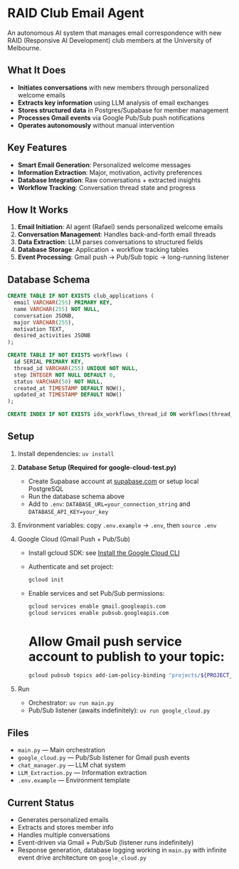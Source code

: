 # RAID Club Email Agent

An autonomous AI system that manages email correspondence with new RAID (Responsive AI Development) club members at the University of Melbourne.

## What It Does

- **Initiates conversations** with new members through personalized welcome emails
- **Extracts key information** using LLM analysis of email exchanges
- **Stores structured data** in Postgres/Supabase for member management
- **Processes Gmail events** via Google Pub/Sub push notifications
- **Operates autonomously** without manual intervention

## Key Features

- **Smart Email Generation**: Personalized welcome messages
- **Information Extraction**: Major, motivation, activity preferences
- **Database Integration**: Raw conversations + extracted insights
- **Workflow Tracking**: Conversation thread state and progress

## How It Works

1. **Email Initiation**: AI agent (Rafael) sends personalized welcome emails
2. **Conversation Management**: Handles back-and-forth email threads
3. **Data Extraction**: LLM parses conversations to structured fields
4. **Database Storage**: Application + workflow tracking tables
5. **Event Processing**: Gmail push → Pub/Sub topic → long-running listener

## Database Schema

```sql
CREATE TABLE IF NOT EXISTS club_applications (
  email VARCHAR(255) PRIMARY KEY,
  name VARCHAR(255) NOT NULL,
  conversation JSONB,
  major VARCHAR(255),
  motivation TEXT,
  desired_activities JSONB
);

CREATE TABLE IF NOT EXISTS workflows (
  id SERIAL PRIMARY KEY,
  thread_id VARCHAR(255) UNIQUE NOT NULL,
  step INTEGER NOT NULL DEFAULT 0,
  status VARCHAR(50) NOT NULL,
  created_at TIMESTAMP DEFAULT NOW(),
  updated_at TIMESTAMP DEFAULT NOW()
);

CREATE INDEX IF NOT EXISTS idx_workflows_thread_id ON workflows(thread_id);
```

## Setup

1. Install dependencies: `uv install`

2. **Database Setup (Required for google-cloud-test.py)**

   - Create Supabase account at [supabase.com](https://supabase.com) or setup local PostgreSQL
   - Run the database schema above
   - Add to `.env`: `DATABASE_URL=your_connection_string` and `DATABASE_API_KEY=your_key`

3. Environment variables: copy `.env.example` → `.env`, then `source .env`

4. Google Cloud (Gmail Push + Pub/Sub)

   - Install gcloud SDK: see [Install the Google Cloud CLI](https://cloud.google.com/sdk/docs/install)
   - Authenticate and set project:
     ```bash
     gcloud init
     ```
   - Enable services and set Pub/Sub permissions:

     ```bash
     gcloud services enable gmail.googleapis.com
     gcloud services enable pubsub.googleapis.com
     ```

     # Allow Gmail push service account to publish to your topic:

     ```bash
     gcloud pubsub topics add-iam-policy-binding "projects/${PROJECT_ID}/topics/${TOPIC_NAME}" \ --member="serviceAccount:gmail-api-push@system.gserviceaccount.com" \ --role="roles/pubsub.publisher"
     ```

5. Run
   - Orchestrator: `uv run main.py`
   - Pub/Sub listener (awaits indefinitely): `uv run google_cloud.py`

## Files

- `main.py` — Main orchestration
- `google_cloud.py` — Pub/Sub listener for Gmail push events
- `chat_manager.py` — LLM chat system
- `LLM_Extraction.py` — Information extraction
- `.env.example` — Environment template

## Current Status

- Generates personalized emails
- Extracts and stores member info
- Handles multiple conversations
- Event-driven via Gmail + Pub/Sub (listener runs indefinitely)
- Response generation, database logging working in `main.py` with infinite event drive architecture on `google_cloud.py`
